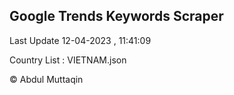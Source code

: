 

## Google Trends Keywords Scraper 
 
Last Update 12-04-2023 , 11:41:09

Country List :
VIETNAM.json



© Abdul Muttaqin 
